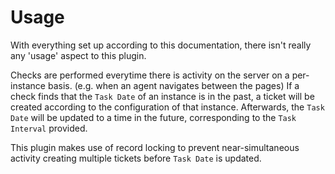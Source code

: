 # Usage

With everything set up according to this documentation, there isn't really any 'usage' aspect to this plugin.

Checks are performed everytime there is activity on the server on a per-instance basis. (e.g. when an agent navigates between the pages)
If a check finds that the `Task Date` of an instance is in the past, a ticket will be created according to the configuration of that instance.
Afterwards, the `Task Date` will be updated to a time in the future, corresponding to the `Task Interval` provided.

This plugin makes use of record locking to prevent near-simultaneous activity creating multiple tickets before `Task Date` is updated.